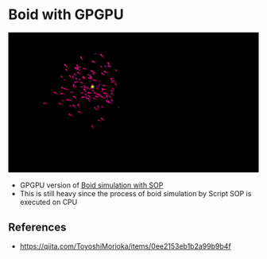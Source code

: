 # Boid with GPGPU
![](./art/art.jpg)

- GPGPU version of [Boid simulation with SOP](../1_boid_with_sop)
- This is still heavy since the process of boid simulation by Script SOP is executed on CPU

## References
- https://qiita.com/ToyoshiMorioka/items/0ee2153eb1b2a99b9b4f